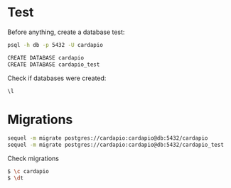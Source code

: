 # Test
Before anything, create a database test:

```bash
psql -h db -p 5432 -U cardapio
```

```bash
CREATE DATABASE cardapio
CREATE DATABASE cardapio_test
```

Check if databases were created:
```bash
\l
```

# Migrations

```bash
sequel -m migrate postgres://cardapio:cardapio@db:5432/cardapio
sequel -m migrate postgres://cardapio:cardapio@db:5432/cardapio_test
```

Check migrations
```bash
$ \c cardapio
$ \dt
```